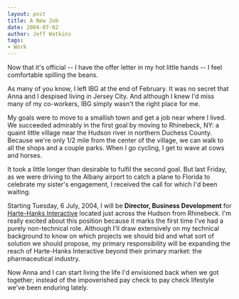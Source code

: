 ```yaml
---
layout: post
title: A New Job
date: 2004-07-02
author: Jeff Watkins
tags:
- Work
---
```


<p>Now that it's official -- I have the offer letter in my hot
little hands -- I feel comfortable spilling the beans.</p>
<p>As many of you know, I left IBG at the end of February. It was no
secret that Anna and I despised living in Jersey City. And although I
knew I'd miss many of my co-workers, IBG simply wasn't the right place
for me.</p>
<p>My goals were to move to a smallish town and get a job near where I
lived. We succeeded admirably in the first goal by moving to Rhinebeck,
NY: a quaint little village near the Hudson river in northern Duchess
County. Because we're only 1/2 mile from the center of the village, we
can walk to all the shops and a couple parks. When I go cycling, I get
to wave at cows and horses.</p>
<p>It took a little longer than desirable to fulfil the second goal.
But last Friday, as we were driving to the Albany airport to catch a
plane to Florida to celebrate my sister's engagement, I received the
call for which I'd been waiting.</p>
<p>Starting Tuesday, 6 July, 2004, I will be <b>Director, Business
Development</b> for <a href="http://www.harte-hanks.com">Harte-Hanks
Interactive</a> located just across the Hudson from Rhinebeck. I'm
really excited about this position because it marks the first time I've
had a purely non-technical role. Although I'll draw extensively on my
technical background to know on which projects we should bid and what
sort of solution we should propose, my primary responsibility will be
expanding the reach of Harte-Hanks Interactive beyond their primary
market: the pharmaceutical industry.</p>
<p>Now Anna and I can start living the life I'd envisioned back when we
got together; instead of the impoverished pay check to pay check
lifestyle we've been enduring lately.</p>